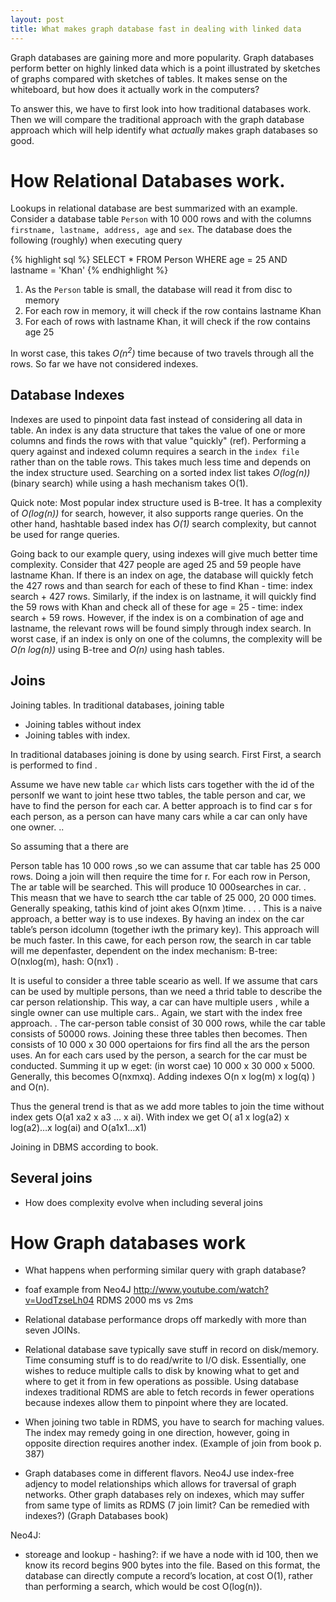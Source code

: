 ```yaml
---
layout: post
title: What makes graph database fast in dealing with linked data
---
```


Graph databases are gaining more and more popularity. Graph databases perform better on highly linked data which is a point illustrated by sketches of graphs compared with sketches of tables. It makes sense on the whiteboard, but how does it actually work in the computers?

 To answer this, we have to first look into how traditional databases work. Then we will compare the traditional approach with the graph database approach which will help identify what _actually_ makes graph databases so good.

# How Relational Databases work.

Lookups in relational database are best summarized with an example. Consider a database table `Person` with 10 000 rows and with the columns `firstname, lastname, address, age` and `sex`. The database does the following (roughly) when executing query

{% highlight sql %}
SELECT *
FROM Person
WHERE age = 25 AND lastname = 'Khan'
{% endhighlight %}

1. As the `Person` table is small, the database will read it from disc to memory
2. For each row in memory, it will check if the row contains lastname Khan
3. For each of rows with lastname Khan, it will check if the row contains age 25

In worst case, this takes *O(n<sup>2</sup>)* time because of two travels through all the rows. So far we have not considered indexes.

## Database Indexes

Indexes are used to pinpoint data fast instead of considering all data in table. An index is any data structure that takes the value of one or more columns and finds the rows with that value "quickly" (ref). Performing a query against and indexed column requires a search in the `index file` rather than on the table rows. This takes much less time and depends on the index structure used. Searching on a sorted index list takes *O(log(n))* (binary search) while using a hash mechanism takes O(1).

Quick note: Most popular index structure used is B-tree. It has a complexity of *O(log(n))* for search, however, it also supports range queries. On the other hand, hashtable based index has *O(1)* search complexity, but cannot be used for range queries.

Going back to our example query, using indexes will give much better time complexity. Consider that 427 people are aged 25 and 59 people have lastname Khan. If there is an index on age, the database will quickly fetch the 427 rows and than search for each of these to find Khan - time: index search + 427 rows. Similarly, if the index is on lastname, it will quickly find the 59 rows with Khan and check all of these for age = 25 - time: index search + 59 rows. However, if the index is on a combination of age and lastname, the relevant rows will be found simply through index search. In worst case, if an index is only on one of the columns, the complexity will be *O(n log(n))* using B-tree and *O(n)* using hash tables.

## Joins

Joining tables. In traditional databases, joining table
* Joining tables without index
* Joining tables with index.

In traditional  databases joining is done by using search. First First, a search is performed to find .



Assume we have new table `car` which lists cars together with the id of the personIf we want to joint hese ttwo tables, the table person and car, we have to find the person for each car. A better approach is to find car s for each person, as a person can have many cars while a car can only have one owner. ..

So assuming that a there are

Person table has 10 000 rows ,so we can assume that car table has 25 000 rows. Doing a join will then require the time for r. For each row in Person, The ar table will be searched. This will produce 10 000searches in car. . This measn that we have to search tthe car table of 25 000, 20 000 times. Generally speaking, tathis kind of joint akes O(nxm )time. . .  . This is a naive approach, a better way is to use indexes. By having an index on the car table’s person idcolumn (together iwth the primary key). This approach will be much faster. In this cawe, for each person row, the search in car table will me depenfaster, dependent on the index mechanism: B-tree: O(nxlog(m), hash: O(nx1)  .

It is useful to consider a three table sceario as well. If we assume that cars can be used by multiple persons, than we need a thrid table to describe  the car person relationship. This way, a car can have multiple users , while  a single owner can use multiple cars.. Again, we start with the index free approach. . The car-person table consist of 30 000 rows, while the car table consists of 50000 rows. Joining these three tables then becomes. Then consists of 10 000 x 30 000  opertaions for firs find all the ars the person uses. An for each cars used by the person, a search for the car must be conducted. Summing it up w eget:  (in worst cae) 10 000 x 30 000 x 5000. Generally, this becomes O(nxmxq). Adding indexes O(n x log(m) x log(q) ) and O(n).

Thus the general trend is that as we add more tables to join the time without index gets O(a1 xa2 x a3 … x ai). With index we get O( a1 x log(a2) x log(a2)…x log(ai) and O(a1x1…x1)

Joining in DBMS according to book.

## Several joins

* How does complexity evolve when including several joins

# How Graph databases work

* What happens when performing similar query with graph database?









* foaf example from Neo4J http://www.youtube.com/watch?v=UodTzseLh04 RDMS 2000 ms vs 2ms
* Relational database performance drops off markedly with more than seven JOINs.
* Relational database save typically save stuff in record on disk/memory. Time consuming stuff is to do read/write to I/O disk. Essentially, one wishes to reduce multiple calls to disk by knowing what to get and where to get it from in few operations as possible. Using database indexes traditional RDMS are able to fetch records in fewer operations because indexes allow them to pinpoint where they are located.
* When joining two table in RDMS, you have to search for maching values. The index may remedy going in one direction, however, going in opposite direction requires another index. (Example of join from book p. 387)
* Graph databases come in different flavors. Neo4J use index-free adjency to model relationships which allows for traversal of graph networks. Other graph databases rely on indexes, which may suffer from same type of limits as RDMS (7 join limit? Can be remedied with indexes?) (Graph Databases book)

Neo4J:
* storeage and lookup - hashing?: if we have a node with id 100, then we know its record begins 900 bytes into the file. Based on this format, the database can directly compute a record’s location, at cost O(1), rather than performing a search, which would be cost O(log(n)).
